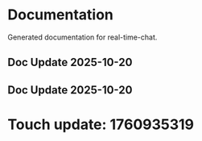 # Documentation

Generated documentation for real-time-chat.

## Doc Update 2025-10-20

## Doc Update 2025-10-20

# Touch update: 1760935319

